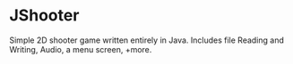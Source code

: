 # JShooter
Simple 2D shooter game written entirely in Java. Includes file Reading and Writing, Audio, a menu screen, +more.
